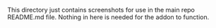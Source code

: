 This directory just contains screenshots for use in the main repo README.md file. Nothing in here is needed for the addon to function.